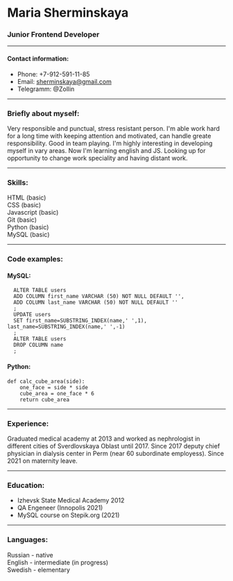 Maria Sherminskaya
===

### Junior Frontend Developer
***

#### Contact information:

- Phone: +7-912-591-11-85
- Email: <sherminskaya@gmail.com>
- Telegramm: @Zollin

***

### Briefly about myself:
Very responsible and punctual, stress resistant person. I'm able work hard for a long time with keeping attention and motivated, can handle greate responsibility. Good in team playing. I'm highly interesting in developing myself in vary areas. Now I'm learning english and JS. Looking up for opportunity to change work speciality and having distant work.

***

### Skills:
HTML (basic)   
CSS (basic)   
Javascript (basic)   
Git (basic)   
Python (basic)   
MySQL (basic)   

***

### Code examples:

#### MySQL:

```
  ALTER TABLE users
  ADD COLUMN first_name VARCHAR (50) NOT NULL DEFAULT '',
  ADD COLUMN last_name VARCHAR (50) NOT NULL DEFAULT ''
  ;
  UPDATE users
  SET first_name=SUBSTRING_INDEX(name,' ',1), last_name=SUBSTRING_INDEX(name,' ',-1)
  ;
  ALTER TABLE users
  DROP COLUMN name
  ;
 ```
#### Python:

    def calc_cube_area(side):
        one_face = side * side
        cube_area = one_face * 6
        return cube_area

***

### Experience:

Graduated medical academy at 2013 and worked as nephrologist in different cities of Sverdlovskaya Oblast until 2017.
Since 2017 deputy сhief physician in dialysis center in Perm (near 60 subordinate employess).
Since 2021 on maternity leave.

***

### Education:

- Izhevsk State Medical Academy 2012
- QA Engeneer (Innopolis 2021)
- MySQL course on Stepik.org (2021)

***

### Languages:

Russian - native    
English - intermediate (in progress)    
Swedish - elementary    

